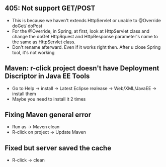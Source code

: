 ## 405: Not support GET/POST

- This is because we haven't extends HttpServlet or unable to @Override doGet/ doPost
- For the @Override, in Spring, at first, look at HttpServlet class and change the doGet HttpRquest and HttpResponse parameter's name to the same as HttpServlet class.
- Don't rename afterward. Even if it works right then. After u close Spring tool, it's not working

## Maven: r-click project doesn't have Deployment Discriptor in Java EE Tools
- Go to Help -> install -> Latest Eclipse realease -> Web/XML/JavaEE -> install them
- Maybe you need to install it 2 times

## Fixing Maven general error
- Run as -> Maven clean
- R-click on project -> Update Maven

## Fixed but server saved the cache
- R-click -> clean